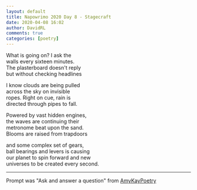 ```yaml
---  
layout: default  
title: Napowrimo 2020 Day 8 - Stagecraft  
date: 2020-04-08 16:02  
author: DavidRL  
comments: true  
categories: [poetry]  
---  
```

What is going on? I ask the  
walls every sixteen minutes.  
The plasterboard doesn't reply  
but without checking headlines  

I know clouds are being pulled  
across the sky on invisible  
ropes. Right on cue, rain is  
directed through pipes to fall.  

Powered by vast hidden engines,  
the waves are continuing their  
metronome beat upon the sand.  
Blooms are raised from trapdoors  

and some complex set of gears,  
ball bearings and levers is causing  
our planet to spin forward and new  
universes to be created every second.  

***  

Prompt was "Ask and answer a question" from <a href="https://www.instagram.com/amykaypoetry/" target="_blank" rel="noopener noreferrer">AmyKayPoetry</a>  
